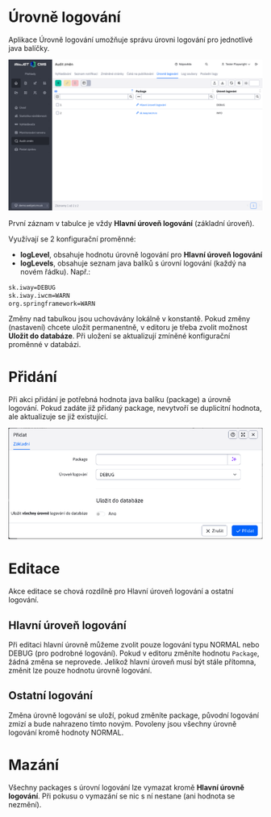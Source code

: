 # Úrovně logování

Aplikace Úrovně logování umožňuje správu úrovni logování pro jednotlivé java balíčky.

![](audit-log-levels-datatable.png)

První záznam v tabulce je vždy **Hlavní úroveň logování** (základní úroveň).

Využívají se 2 konfigurační proměnné:
- **logLevel**, obsahuje hodnotu úrovně logování pro **Hlavní úroveň logování**
- **logLevels**, obsahuje seznam java balíků s úrovní logování (každý na novém řádku). Např.:

```
sk.iway=DEBUG
sk.iway.iwcm=WARN
org.springframework=WARN
```

Změny nad tabulkou jsou uchovávány lokálně v konstantě. Pokud změny (nastavení) chcete uložit permanentně, v editoru je třeba zvolit možnost **Uložit do databáze**. Při uložení se aktualizují zmíněné konfigurační proměnné v databázi.

# Přidání

Při akci přidání je potřebná hodnota java balíku (package) a úrovně logování. Pokud zadáte již přidaný package, nevytvoří se duplicitní hodnota, ale aktualizuje se již existující.

![](audit-log-levels-editor.png)

# Editace

Akce editace se chová rozdílně pro Hlavní úroveň logování a ostatní logování.

## Hlavní úroveň logování

Při editaci hlavní úrovně můžeme zvolit pouze logování typu NORMAL nebo DEBUG (pro podrobné logování). Pokud v editoru změníte hodnotu `Package`, žádná změna se neprovede. Jelikož hlavní úroveň musí být stále přítomna, změnit lze pouze hodnotu úrovně logování.

## Ostatní logování

Změna úrovně logování se uloží, pokud změníte package, původní logování zmizí a bude nahrazeno tímto novým. Povoleny jsou všechny úrovně logování kromě hodnoty NORMAL.

# Mazání

Všechny packages s úrovní logování lze vymazat kromě **Hlavní úrovně logování**. Při pokusu o vymazání se nic s ní nestane (ani hodnota se nezmění).
